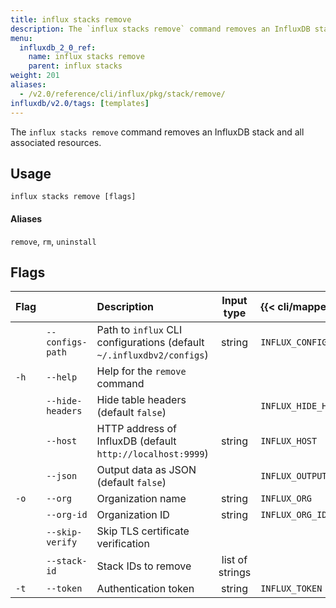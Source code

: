 ```yaml
---
title: influx stacks remove
description: The `influx stacks remove` command removes an InfluxDB stack and all associated resources.
menu:
  influxdb_2_0_ref:
    name: influx stacks remove
    parent: influx stacks
weight: 201
aliases:
  - /v2.0/reference/cli/influx/pkg/stack/remove/
influxdb/v2.0/tags: [templates]
---
```


The `influx stacks remove` command removes an InfluxDB stack and all associated resources.

## Usage
```
influx stacks remove [flags]
```

#### Aliases
`remove`, `rm`, `uninstall`

## Flags
| Flag |                  | Description                                                           | Input type      | {{< cli/mapped >}}    |
|:---- |:---              |:-----------                                                           |:----------:     |:------------------    |
|      | `--configs-path` | Path to `influx` CLI configurations (default `~/.influxdbv2/configs`) | string          |`INFLUX_CONFIGS_PATH`  |
| `-h` | `--help`         | Help for the `remove` command                                         |                 |                       |
|      | `--hide-headers` | Hide table headers (default `false`)                                  |                 | `INFLUX_HIDE_HEADERS` |
|      | `--host`         | HTTP address of InfluxDB (default `http://localhost:9999`)            | string          | `INFLUX_HOST`         |
|      | `--json`         | Output data as JSON (default `false`)                                 |                 | `INFLUX_OUTPUT_JSON`  |
| `-o` | `--org`          | Organization name                                                     | string          | `INFLUX_ORG`          |
|      | `--org-id`       | Organization ID                                                       | string          | `INFLUX_ORG_ID`       |
|      | `--skip-verify`  | Skip TLS certificate verification                                     |                 |                       |
|      | `--stack-id`     | Stack IDs to remove                                                   | list of strings |                       |
| `-t` | `--token`        | Authentication token                                                  | string          | `INFLUX_TOKEN`        |
